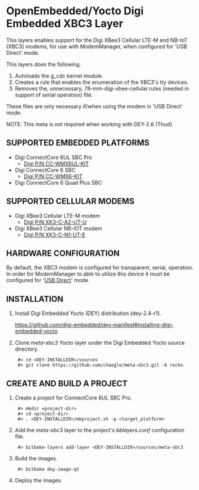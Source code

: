 OpenEmbedded/Yocto Digi Embedded XBC3 Layer
===========================================

This layers enables support for the Digi XBee3 Cellular LTE-M and NB-IoT (XBC3) modems, 
for use with ModemManager, when configured for 'USB Direct' mode.

This layers does the following. 

1. Autoloads the g_cdc kernel module.
2. Creates a rule that enables the enumeration of the XBC3's tty devices.
3. Removes the, unnecessary, 78-mm-digi-xbee-cellular.rules (needed in support 
of serial operation) file. 

These files are only necessary if/when using the modem in 'USB Direct' mode.

NOTE: This meta is not required when working with DEY-2.6 (Thud).

SUPPORTED EMBEDDED PLATFORMS
----------------------------

  * Digi ConnectCore 6UL SBC Pro
    * [Digi P/N CC-WMX6UL-KIT](https://www.digi.com/products/embedded-systems/single-board-computers/connectcore-for-i-mx6ul-sbc-pro)
  * Digi ConnectCore 6 SBC
    * [Digi P/N CC-WMX6-KIT](https://www.digi.com/products/embedded-systems/single-board-computers/connectcore-6-sbc)
  * Digi ConnectCore 6 Quad Plus SBC

SUPPORTED CELLULAR MODEMS
-------------------------

  * Digi XBee3 Cellular LTE-M modem
    * [Digi P/N XK3-C-A2-UT-U](https://www.digi.com/products/xbee-rf-solutions/embedded-cellular-modems/xbee3-cellular-lte-m)
  * Digi XBee3 Cellular NB-IOT modem
    * [Digi P/N XK3-C-N1-UT-E](https://www.digi.com/products/xbee-rf-solutions/embedded-cellular-modems/xbee3-cellular-nb-iot)

HARDWARE CONFIGURATION
----------------------

By default, the XBC3 modem is configured for transparent, serial, operation. In order for
ModemManager to able to utilize this device it must be configured for '[USB Direct](https://www.digi.com/resources/documentation/Digidocs/90002258/#Concepts/c_mode_usb_direct_lte-m.htm?Highlight=usb%20direct)' mode. 


INSTALLATION
------------

1. Install Digi Embedded Yocto (DEY) distribution (dey-2.4-r1).

    https://github.com/digi-embedded/dey-manifest#installing-digi-embedded-yocto

2. Clone *meta-xbc3* Yocto layer under the Digi Embedded Yocto source
   directory.

        #> cd <DEY-INSTALLDIR>/sources
        #> git clone https://github.com/chaegle/meta-xbc3.git -b rocko

CREATE AND BUILD A PROJECT
--------------------------

1. Create a project for ConnectCore 6UL SBC Pro.

        #> mkdir <project-dir>
        #> cd <project-dir>
        #> . <DEY-INSTALLDIR>/mkproject.sh -p <target_platform>

2. Add the *meta-xbc3* layer to the project's *bblayers.conf*
  configuration file.

        #> bitbake-layers add-layer <DEY-INSTALLDIR>/sources/meta-xbc3

3. Build the images.

        #> bitbake dey-image-qt

4. Deploy the images.


